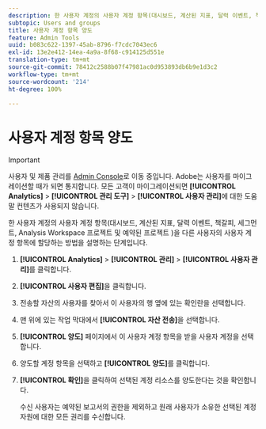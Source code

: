 ```yaml
---
description: 한 사용자 계정의 사용자 계정 항목(대시보드, 계산된 지표, 달력 이벤트, 책갈피, 세그먼트, Analysis Workspace 프로젝트 및 예약된 프로젝트 )을 다른 사용자의 사용자 계정 항목에 할당하는 방법을 설명하는 단계입니다.
subtopic: Users and groups
title: 사용자 계정 항목 양도
feature: Admin Tools
uuid: b083c622-1397-45ab-8796-f7cdc7043ec6
exl-id: 13e2e412-14ea-4a9a-8f68-c914125d551e
translation-type: tm+mt
source-git-commit: 78412c2588b07f47981ac0d953893db6b9e1d3c2
workflow-type: tm+mt
source-wordcount: '214'
ht-degree: 100%

---
```


# 사용자 계정 항목 양도

>[!IMPORTANT]
>
>사용자 및 제품 관리를 [Admin Console](https://helpx.adobe.com/kr/enterprise/using/admin-console.html)로 이동 중입니다. Adobe는 사용자를 마이그레이션할 때가 되면 통지합니다. 모든 고객이 마이그레이션되면 **[!UICONTROL Analytics]** > **[!UICONTROL 관리 도구]** > **[!UICONTROL 사용자 관리]**&#x200B;에 대한 도움말 컨텐츠가 사용되지 않습니다.

한 사용자 계정의 사용자 계정 항목(대시보드, 계산된 지표, 달력 이벤트, 책갈피, 세그먼트, Analysis Workspace 프로젝트 및 예약된 프로젝트 )을 다른 사용자의 사용자 계정 항목에 할당하는 방법을 설명하는 단계입니다.

1. **[!UICONTROL Analytics]** > **[!UICONTROL 관리]** > **[!UICONTROL 사용자 관리]**&#x200B;를 클릭합니다.
1. **[!UICONTROL 사용자 편집]**&#x200B;을 클릭합니다.
1. 전송할 자산의 사용자를 찾아서 이 사용자의 행 옆에 있는 확인란을 선택합니다.
1. 맨 위에 있는 작업 막대에서 **[!UICONTROL 자산 전송]**&#x200B;을 선택합니다.
1. **[!UICONTROL 양도]** 페이지에서 이 사용자 계정 항목을 받을 사용자 계정을 선택합니다.
1. 양도할 계정 항목을 선택하고 **[!UICONTROL 양도]**&#x200B;를 클릭합니다.
1. **[!UICONTROL 확인]**&#x200B;을 클릭하여 선택된 계정 리소스를 양도한다는 것을 확인합니다.

   수신 사용자는 예약된 보고서의 권한을 제외하고 원래 사용자가 소유한 선택된 계정 자원에 대한 모든 권리를 수신합니다.
